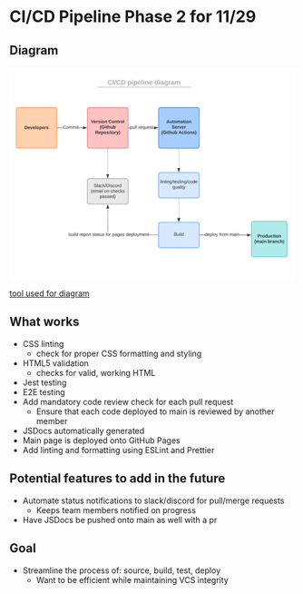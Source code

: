 # CI/CD Pipeline Phase 2 for 11/29
## Diagram
<!--Need to add diagram-->
![](phase2.png)

[tool used for diagram](https://lucid.app/lucidchart/219da66c-ce45-4051-a3c9-53d3668fc611/edit?viewport_loc=-325%2C-155%2C3072%2C1545%2C0_0&invitationId=inv_4bfe75c0-b31d-4617-93cb-a366f037f60c)

## What works
- CSS linting
  - check for proper CSS formatting and styling
- HTML5 validation
  - checks for valid, working HTML
- Jest testing
- E2E testing
- Add mandatory code review check for each pull request
  - Ensure that each code deployed to main is reviewed by another member
- JSDocs automatically generated 
- Main page is deployed onto GitHub Pages
- Add linting and formatting using ESLint and Prettier

## Potential features to add in the future
- Automate status notifications to slack/discord for pull/merge requests
  - Keeps team members notified on progress
- Have JSDocs be pushed onto main as well with a pr

## Goal
- Streamline the process of: source, build, test, deploy
  - Want to be efficient while maintaining VCS integrity
